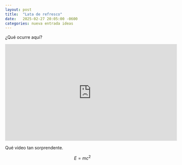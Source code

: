 ```yaml
---
layout: post
title:  "Lata de refresco"
date:   2025-02-27 20:05:00 -0600
categories: nueva entrada ideas 
---
```


¿Qué ocurre aquí?

<iframe
  width="560"
  height="315"
  src="https://www.youtube.com/embed/EJiUWBiM8HE?si=NSTtv2dOGz8NqIr5"
  title="YouTube video player"
  frameborder="0"
  allow="accelerometer; autoplay; clipboard-write; encrypted-media; gyroscope; picture-in-picture; web-share"
  referrerpolicy="strict-origin-when-cross-origin"
  allowfullscreen
  ></iframe>

Qué video tan sorprendente.

$$E=mc^2$$

